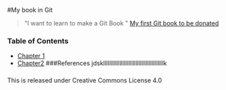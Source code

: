 #My book in Git
>"I want to learn to make a Git Book "
[My first Git book to be donated](https://kmdsdmmddmd)
### Table of Contents
* [Chapter 1](chapter1)
* [Chapter2](chapter2)
###References
jdsklllllllllllllllllllllllllllllllllllllllllk
###
This is released under Creative Commons License 4.0





